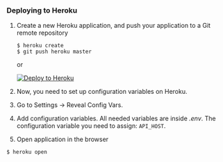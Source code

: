 ### Deploying to Heroku
1. Create a new Heroku application, and push your application to a Git remote repository

	```
	$ heroku create
	$ git push heroku master
	```
  
	or
	
	[![Deploy to Heroku](https://www.herokucdn.com/deploy/button.png)](https://heroku.com/deploy)
2. Now, you need to set up configuration variables on Heroku. 
  1. Go to Settings -> Reveal Config Vars.
  2. Add configuration variables. All needed variables are inside _.env_. 
  The configuration variable you need to assign: 
  ```API_HOST```.
3. Open application in the browser
  ```
  $ heroku open
  ```